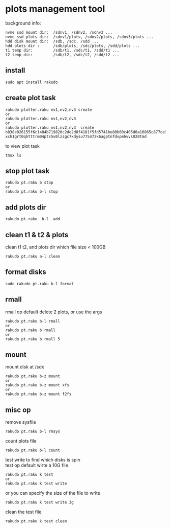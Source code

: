 # plots management tool

background info: 
```
nvme ssd mount dir:  /sdnv1, /sdnv2, /sdnv3 ...     
nvme ssd plots dir:  /sdnv1/plots, /sdnv2/plots, /sdnv3/plots ...   
hdd disk mount dir:  /sdb, /sdc, /sdd ...   
hdd plots dir :      /sdb/plots, /sdc/plots, /sdd/plots ...    
t1 temp dir:         /sdb/t1, /sdc/t1, /sdd/t1 ...   
t2 temp dir:         /sdb/t2, /sdc/t2, /sdd/t2 ...   
```

## install
```
sudo apt install rakudo
```

## create plot task
```
rakudo plotter.raku nv1,nv2,nv3 create
or 
rakudo plotter.raku nv1,nv2,nv3
or 
rakudo plotter.raku nv1,nv2,nv3  create b838e026155f6c1484b719820c2de2d8f4181f5fd5741be80b00c405d0a16865c877ce9f6e47a306dc6225cc6f3cefb5  xch1grt0qhtttrm04pts5v0lzzgc7kdysu775472k6agptnfdvpmhvvs020tmd
```

to view plot task
```
tmux ls  
```

## stop plot task
```
rakudo pt.raku b stop
or 
rakudo pt.raku b-l stop
```

## add plots dir
```
rakudo pt.raku  b-l  add
```

## clean t1 & t2 & plots
clean t1 t2, and plots dir which file size < 100GB
```
rakudo pt.raku a-l clean
```

## format disks
```
sudo rakudo pt.raku b-l format
```


## rmall
rmall op default delete 2 plots, or use the args
```
rakudo pt.raku b-l rmall
or
rakudo pt.raku b rmall
or 
rakudo pt.raku b rmall 5
```

## mount
mount disk at /sdx
```
rakudo pt.raku b-z mount
or
rakudo pt.raku b-z mount xfs
or
rakudo pt.raku b-z mount f2fs
```

## misc op
remove sysfile 
```
rakudo pt.raku b-l rmsys
```

count plots file  
```
rakudo pt.raku b-l count
```

test write to find which disks is spin   
test op default  wirte a 10G file   
```
rakudo pt.raku k test
or 
rakudo pt.raku k test write
```
or you can specify the size of the file to write
```
rakudo pt.raku k test write 3g
```

clean the test file
```
rakudo pt.raku k test clean
```



